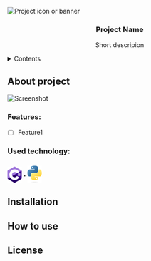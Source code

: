 ![Project icon or banner](/relative/path/to/icon.svg?raw=true&sanitize=true "Optional title")  
<h3 align="center">Project Name</h3>
<p align="center">Short descripion</p>

<details>
  <summary>Contents</summary>
  <ol>
    <li><a href="#About-project">About project</a></li>
    <ul>
      <li><a href="#Features">Features</a></li>
      <li><a href="#Used-technology">Used technology</a></li>
    </ul>
    <li><a href="#Installation">Installation</a></li>
    <li><a href="#How-to-use">How to use?</a></li>
    <li><a href="#License">License</a></li>
  </ol>
</details>

## About project
![Screenshot](/screenshots/img.jpg?raw=true "Title")

### Features:
- [ ] Feature1

### Used technology:

<h3>
  <img width="32" align="center" alt="C#" src="https://github.com/jakpop11/jakpop11/blob/main/Assets/Icons/c_sharp.svg"></a>
  <span> . </span>
  <img width="32" align="center" alt="C#" src="https://github.com/jakpop11/jakpop11/blob/main/Assets/Icons/python.svg"></a>
</h3>

## Installation

## How to use

## License
